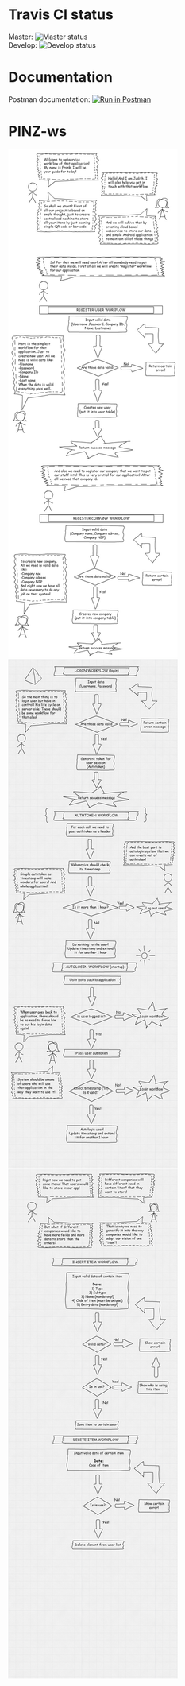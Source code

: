 # Travis CI status

Master: ![Master status](https://travis-ci.org/MichBogus/PINZ-ws.svg?branch=master) <br/>
Develop: ![Develop status](https://travis-ci.org/MichBogus/PINZ-ws.svg?branch=develop) <br/>

# Documentation

Postman documentation: [![Run in Postman](https://run.pstmn.io/button.svg)](https://app.getpostman.com/run-collection/a54d80169955cbbebb98) <br/>

# PINZ-ws

![Register workflow](register_workflow.jpg)
![Login workflow](login_workflow.png)
![Items workflow](items_workflow.png)
